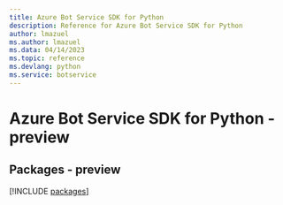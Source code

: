 ```yaml
---
title: Azure Bot Service SDK for Python
description: Reference for Azure Bot Service SDK for Python
author: lmazuel
ms.author: lmazuel
ms.data: 04/14/2023
ms.topic: reference
ms.devlang: python
ms.service: botservice
---
```

# Azure Bot Service SDK for Python - preview
## Packages - preview
[!INCLUDE [packages](bot-service-index.md)]